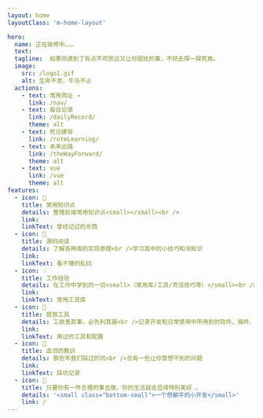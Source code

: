 ```yaml
---
layout: home
layoutClass: 'm-home-layout'

hero:
  name: 正在装修中。。。
  text: 
  tagline:  如果你遇到了有点不可思议又让你困扰的事，不妨去探一探究竟。
  image:
    src: /logo1.gif
    alt: 生命不息，牛马不止
  actions:
    - text: 常用网址 →
      link: /nav/
    - text: 每日记录
      link: /dailyRecord/
      theme: alt
    - text: 死记硬背
      link: /roteLearning/
    - text: 未来出路
      link: /theWayForward/
      theme: alt
    - text: vue
      link: /vue
      theme: alt
features:
  - icon: 📖
    title: 常用知识点
    details: 整理前端常用知识点<small></small><br />
    link: 
    linkText: 曾经记过的东西
  - icon: 📘
    title: 源码阅读
    details: 了解各种库的实现原理<br />学习其中的小技巧和冷知识
    link: 
    linkText: 看不懂的乱码
  - icon: 💡
    title: 工作经验
    details: 在工作中学到的一切<small>（常用库/工具/奇淫技巧等）</small><br />配合 CV 大法来更好的摸鱼
    link: 
    linkText: 常用工具库
  - icon: 🧰
    title: 提效工具
    details: 工欲善其事，必先利其器<br />记录开发和日常使用中所用到的软件、插件、扩展等
    link: 
    linkText: 用过的工具和配置
  - icon: 🐞
    title: 血泪的教训
    details: 那些年我们踩过的坑<br />总有一些让你意想不到的问题
    link: 
    linkText: 踩坑记录
  - icon: 💯
    title: 只要你有一件合理的事去做，你的生活就会显得特别美好 。
    details: '<small class="bottom-small">一个想躺平的小开发</small>'
    link: /
---
```


<style>
/*爱的魔力转圈圈*/
.m-home-layout .image-src:hover {
  transform: translate(-50%, -50%) rotate(666turn);
  transition: transform 59s 1s cubic-bezier(0.3, 0, 0.8, 1);
}

.m-home-layout .details small {
  opacity: 0.8;
}

.m-home-layout .bottom-small {
  display: block;
  margin-top: 2em;
  text-align: right;
}
</style>

